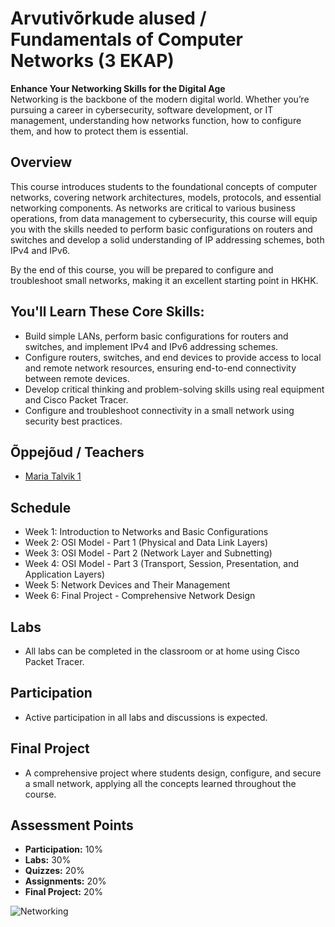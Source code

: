 # Arvutivõrkude alused / Fundamentals of Computer Networks (3 EKAP)

**Enhance Your Networking Skills for the Digital Age**  
Networking is the backbone of the modern digital world. Whether you’re pursuing a career in cybersecurity, software development, or IT management, understanding how networks function, how to configure them, and how to protect them is essential.

## Overview

This course introduces students to the foundational concepts of computer networks, covering network architectures, models, protocols, and essential networking components. 
As networks are critical to various business operations, from data management to cybersecurity, 
this course will equip you with the skills needed to perform basic configurations on routers and switches and develop a solid understanding of IP addressing schemes, both IPv4 and IPv6.

By the end of this course, you will be prepared to configure and troubleshoot small networks, making it an excellent starting point in HKHK.

## You'll Learn These Core Skills:
- Build simple LANs, perform basic configurations for routers and switches, and implement IPv4 and IPv6 addressing schemes.
- Configure routers, switches, and end devices to provide access to local and remote network resources, ensuring end-to-end connectivity between remote devices.
- Develop critical thinking and problem-solving skills using real equipment and Cisco Packet Tracer.
- Configure and troubleshoot connectivity in a small network using security best practices.

## Õppejõud / Teachers
- [Maria Talvik 1](mailto:maria.talvik@hkhk.edu.ee)

## Schedule
- Week 1: Introduction to Networks and Basic Configurations
- Week 2: OSI Model - Part 1 (Physical and Data Link Layers)
- Week 3: OSI Model - Part 2 (Network Layer and Subnetting)
- Week 4: OSI Model - Part 3 (Transport, Session, Presentation, and Application Layers)
- Week 5: Network Devices and Their Management
- Week 6: Final Project - Comprehensive Network Design

## Labs
- All labs can be completed in the classroom or at home using Cisco Packet Tracer.

## Participation
- Active participation in all labs and discussions is expected.

## Final Project
- A comprehensive project where students design, configure, and secure a small network, applying all the concepts learned throughout the course.

## Assessment Points
- **Participation:** 10%
- **Labs:** 30%
- **Quizzes:** 20%
- **Assignments:** 20%
- **Final Project:** 20%

![Networking](https://matob.web.id/random/wp-content/uploads/sites/2/2020/11/Computer-Networking-Basic-Definition-Topology-and-Types.jpg)
